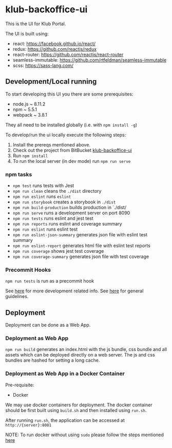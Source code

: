 # klub-backoffice-ui

This is the UI for Klub Portal.


The UI is built using:

 * react: https://facebook.github.io/react/
 * redux: https://github.com/reactjs/redux
 * react-router: https://github.com/reactjs/react-router
 * seamless-immutable: https://github.com/rtfeldman/seamless-immutable
 * scss: https://sass-lang.com/

## Development/Local running

To start developing this UI you there are some prerequisites:

* node.js ~ 8.11.2
* npm ~ 5.5.1
* webpack ~ 3.8.1

They all need to be installed globally (i.e. with `npm install -g`)

To develop/run the ui locally execute the following steps:

1. Install the prereqs mentioned above.
2. Check out the project from BitBucket [klub-backoffice-ui](https://bitbucket.org/klub-tech/back-office-ui/)
3. Run `npm install`
4. To run the local server (in dev mode) run `npm run serve`

### npm tasks

- `npm test` runs tests with Jest
- `npm run clean` cleans the `./dist` directory
- `npm run eslint` runs `eslint`
- `npm run storybook` creates a storybook in `./dist`
- `npm run build-production` builds production in `./dist/
- `npm run serve` runs a development server on port 8090
- `npm run tests` runs eslint and jest test
- `npm run reports` runs eslint and coverage summary
- `npm run eslint` runs eslint test
- `npm run eslint-json-summary` generates json file with eslint test summary
- `npm run eslint-report` generates html file with eslint test reports
- `npm run coverage` shows jest test coverage
- `npm run coverage-summary` generates json file with test coverage

### Precommit Hooks

`npm run tests` is run as a precommit hook

See [here](docs/DEVELOPMENT.md) for more development related info.
See [here](docs/GUIDELINES.md) for general guidelines.

## Deployment

Deployment can be done as a Web App.

### Deployment as Web App

`npm run build` generates an index.html with the js bundle, css bundle and all assets which can be deployed directly on a web server. The js and css bundles are hashed for setting a long cache.

### Deployment as Web App in a Docker Container

Pre-requisite:
* Docker

We may use docker containers for deployment. 
The docker container should be first built using `build.sh` and then installed using `run.sh`.

After running `run.sh`, the application can be accessed at `http://{server}:8081`

NOTE: To run docker without using `sudo` please follow the steps mentioned [here](https://docs.docker.com/install/linux/linux-postinstall/)
